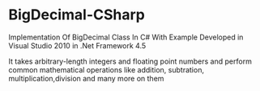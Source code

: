 # BigDecimal-CSharp
Implementation Of BigDecimal Class In C# With Example
Developed in Visual Studio 2010 in .Net Framework 4.5 

It takes arbitrary-length integers and floating point numbers 
and perform common mathematical operations like addition, subtration, multiplication,division and many more on them
